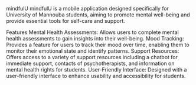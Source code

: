mindfulU
mindfulU is a mobile application designed specifically for University of Mannouba students, aiming to promote mental well-being and provide essential tools for self-care and support.

Features
Mental Health Assessments: Allows users to complete mental health assessments to gain insights into their well-being.
Mood Tracking: Provides a feature for users to track their mood over time, enabling them to monitor their emotional state and identify patterns.
Support Resources: Offers access to a variety of support resources including a chatbot for immediate support, contacts of psychotherapists, and information on mental health rights for students.
User-Friendly Interface: Designed with a user-friendly interface to enhance usability and accessibility for students.
